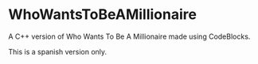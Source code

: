 # WhoWantsToBeAMillionaire
A C++ version of Who Wants To Be A Millionaire made using CodeBlocks.

This is a spanish version only.
